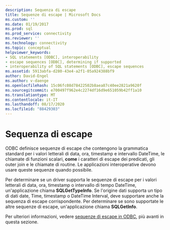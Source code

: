 ```yaml
---
description: Sequenza di escape
title: Sequenze di escape | Microsoft Docs
ms.custom: ''
ms.date: 01/19/2017
ms.prod: sql
ms.prod_service: connectivity
ms.reviewer: ''
ms.technology: connectivity
ms.topic: conceptual
helpviewer_keywords:
- SQL statements [ODBC], interoperability
- escape sequences [ODBC], determining if supported
- interoperability of SQL statements [ODBC], escape sequences
ms.assetid: 5913abfa-d280-43e4-a2f1-05a924388bf9
author: David-Engel
ms.author: v-daenge
ms.openlocfilehash: 15c06fc08d78422502b8aea87c40ee2821a9620f
ms.sourcegitcommit: e700497f962e4c2274df16d9e651059b42ff1a10
ms.translationtype: MT
ms.contentlocale: it-IT
ms.lasthandoff: 08/17/2020
ms.locfileid: "88429303"
---
```

# <a name="escape-sequences"></a>Sequenza di escape
ODBC definisce sequenze di escape che contengono la grammatica standard per i valori letterali di data, ora, timestamp e intervallo DateTime, le chiamate di funzioni scalari, **come** i caratteri di escape dei predicati, gli outer join e le chiamate di routine. Le applicazioni interoperative devono usare queste sequenze quando possibile.  
  
 Per determinare se un driver supporta le sequenze di escape per i valori letterali di data, ora, timestamp o intervallo di tempo DateTime, un'applicazione chiama **SQLGetTypeInfo**. Se l'origine dati supporta un tipo di dati date, Time, timestamp o DateTime Interval, deve supportare anche la sequenza di escape corrispondente. Per determinare se sono supportate le altre sequenze di escape, un'applicazione chiama **SQLGetInfo**.  
  
 Per ulteriori informazioni, vedere [sequenze di escape in ODBC](../../../odbc/reference/develop-app/escape-sequences-in-odbc.md), più avanti in questa sezione.

